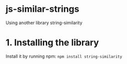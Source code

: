 # js-similar-strings
Using another library string-similarity

# 1. Installing the library
Install it by running npm: `npm install string-similarity`

